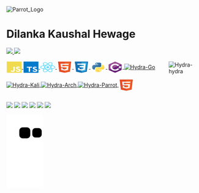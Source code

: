 ![Parrot_Logo]()
# Dilanka Kaushal Hewage
 <div>
  <a href="https://github.com/3hydraking">
  <img height="180em" src="https://github-readme-stats.vercel.app/api?username=3hydraking&show_icons=true&theme=dracula&include_all_commits=true&count_private=true"/>
  <img height="180em" src="https://github-readme-stats.vercel.app/api/top-langs/?username=3hydraking&layout=compact&langs_count=7&theme=dracula"/>
</div>
<div style="display: inline_block"><br>
  <img align="center" alt="Hydra-Js" height="30" width="40" src="https://raw.githubusercontent.com/devicons/devicon/master/icons/javascript/javascript-plain.svg">
  <img align="center" alt="Hydra-Ts" height="30" width="40" src="https://raw.githubusercontent.com/devicons/devicon/master/icons/typescript/typescript-plain.svg">
  <img align="center" alt="Hydra-React" height="30" width="40" src="https://raw.githubusercontent.com/devicons/devicon/master/icons/react/react-original.svg">
  <img align="center" alt="Hydra-HTML" height="30" width="40" src="https://raw.githubusercontent.com/devicons/devicon/master/icons/html5/html5-original.svg">
  <img align="center" alt="Hydra-CSS" height="30" width="40" src="https://raw.githubusercontent.com/devicons/devicon/master/icons/css3/css3-original.svg">
  <img align="center" alt="Hydra-Python" height="30" width="40" src="https://raw.githubusercontent.com/devicons/devicon/master/icons/python/python-original.svg">
  <img align="center" alt="Hydra-Csharp" height="30" width="40" src="https://raw.githubusercontent.com/devicons/devicon/master/icons/csharp/csharp-original.svg">
  <img align="center" alt="Hydra-Go" height="31" width="30" src="https://user-images.githubusercontent.com/66146701/128631907-ac3b8a11-b9d2-4253-9688-d3b45a935d20.png">
  <img align="right" alt="Hydra-hydra" height="80" width="80" src="https://user-images.githubusercontent.com/66146701/128629671-6769a987-522f-4e43-9896-1605ebc5f1e0.png">

 </div>
 
 <div style="display: inline_block"><br>
  <img align="center" alt="Hydra-Kali" height="40" width="40" src="https://user-images.githubusercontent.com/66146701/128632135-e957aded-600a-4adc-877a-2219e4de31dd.png">
  <img align="center" alt="Hydra-Arch" height="40" width="40" src="https://user-images.githubusercontent.com/66146701/128632241-290feb31-c506-4507-b75f-1a0c8b19f543.png">
  <img align="center" alt="Hydra-Parrot" height="30" width="40" src="https://user-images.githubusercontent.com/66146701/128632325-152993af-79bb-4eb2-a79d-a33e540dc80d.png">
  <img align="center" alt="Hydra-HTML" height="30" width="40" src="https://raw.githubusercontent.com/devicons/devicon/master/icons/html5/html5-original.svg">
</div>
  
  ##
 
<div> 
  <a href="https://www.youtube.com/channel/UC_-uuuZbY0AAt9CViNzvc-Q" target="_blank"><img src="https://img.shields.io/badge/YouTube-FF0000?style=for-the-badge&logo=youtube&logoColor=white" target="_blank"></a>
  <a href="https://instagram.com/rafaballerini" target="_blank"><img src="https://img.shields.io/badge/-Instagram-%23E4405F?style=for-the-badge&logo=instagram&logoColor=white" target="_blank"></a>
 	<a href="https://www.twitch.tv/rafaballerinii" target="_blank"><img src="https://img.shields.io/badge/Twitch-9146FF?style=for-the-badge&logo=twitch&logoColor=white" target="_blank"></a>
 <a href="https://discord.gg/G9GPg5SA75" target="_blank"><img src="https://img.shields.io/badge/Discord-7289DA?style=for-the-badge&logo=discord&logoColor=white" target="_blank"></a> 
  <a href = "mailto:contato@rafaballerini.tech"><img src="https://img.shields.io/badge/-Gmail-%23333?style=for-the-badge&logo=gmail&logoColor=white" target="_blank"></a>
  <a href="https://www.linkedin.com/in/rafaella-ballerini-45875016a" target="_blank"><img src="https://img.shields.io/badge/-LinkedIn-%230077B5?style=for-the-badge&logo=linkedin&logoColor=white" target="_blank"></a> 
 
  ![Snake animation](https://github.com/rafaballerini/rafaballerini/blob/output/github-contribution-grid-snake.svg)
 
</div>

